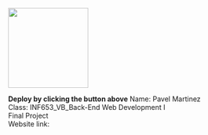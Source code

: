 [<img src="https://cdn.gomix.com/2bdfb3f8-05ef-4035-a06e-2043962a3a13%2Fremix-button.svg" width="163px" />](https://glitch.com/edit/#!/import/github/pavomartinez5/martinez_final)

**Deploy by clicking the button above**
Name: Pavel Martinez <br>
Class: INF653_VB_Back-End Web Development I <br>
Final Project <br>
Website link:<br>
[<div class="glitchButton"></div><script src="https://button.glitch.me/button.js"></script>](https://glitch.com/edit/#!/foul-breezy-jar?previewSize=0&attributionHidden=false&sidebarCollapsed=false&path=&previewFirst=false)






